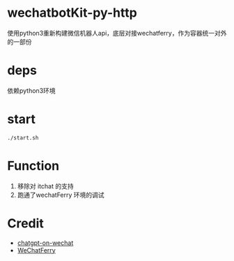 # wechatbotKit-py-http

使用python3重新构建微信机器人api，底层对接wechatferry，作为容器统一对外的一部份

# deps
依赖python3环境

# start

```bash
./start.sh
```

# Function
1. 移除对 itchat 的支持
2. 跑通了wechatFerry 环境的调试

# Credit

- [chatgpt-on-wechat](https://github.com/zhayujie/chatgpt-on-wechat)
- [WeChatFerry](https://github.com/lich0821/WeChatFerry)
